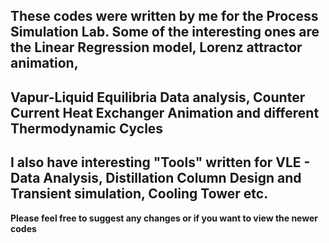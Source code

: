 ## These codes were written by me for the Process Simulation Lab. Some of the interesting ones are the Linear Regression model, Lorenz attractor animation, <br>
## Vapur-Liquid Equilibria Data analysis, Counter Current Heat Exchanger Animation and different Thermodynamic Cycles <br>
## I also have interesting "Tools" written for VLE - Data Analysis, Distillation Column Design and Transient simulation, Cooling Tower etc. <b>
Please feel free to suggest any changes or if you want to view the newer codes
